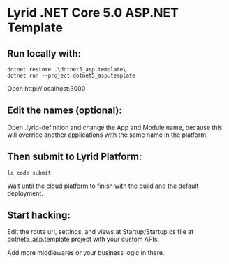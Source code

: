 ﻿# Lyrid .NET Core 5.0 ASP.NET Template

## Run locally with:
```
dotnet restore .\dotnet5_asp.template\
dotnet run --project dotnet5_asp.template
```

Open http://localhost:3000

## Edit the names (optional):
Open .lyrid-definition and change the App and Module name, because this will override another applications with the same name in the platform.

## Then submit to Lyrid Platform:

```
lc code submit
```
Wait until the cloud platform to finish with the build and the default deployment.

## Start hacking:

Edit the route url, settings, and views at Startup/Startup.cs file at dotnet5_asp.template project with your custom APIs. 

Add more middlewares or your business logic in there.
